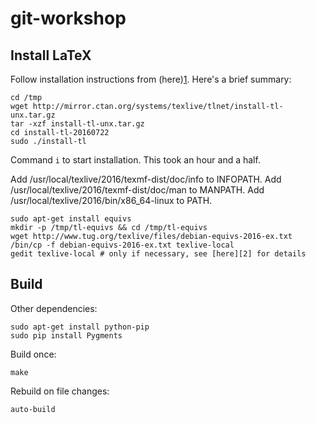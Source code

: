 git-workshop
============


Install LaTeX
-------------

Follow installation instructions from (here)[1]. Here's a brief summary:

  [1]: http://tex.stackexchange.com/questions/1092/how-to-install-vanilla-texlive-on-debian-or-ubuntu

    cd /tmp
    wget http://mirror.ctan.org/systems/texlive/tlnet/install-tl-unx.tar.gz
    tar -xzf install-tl-unx.tar.gz
    cd install-tl-20160722
    sudo ./install-tl

Command `i` to start installation. This took an hour and a half.

Add /usr/local/texlive/2016/texmf-dist/doc/info to INFOPATH.
Add /usr/local/texlive/2016/texmf-dist/doc/man to MANPATH.
Add /usr/local/texlive/2016/bin/x86_64-linux to PATH.

    sudo apt-get install equivs
    mkdir -p /tmp/tl-equivs && cd /tmp/tl-equivs
    wget http://www.tug.org/texlive/files/debian-equivs-2016-ex.txt
    /bin/cp -f debian-equivs-2016-ex.txt texlive-local
    gedit texlive-local # only if necessary, see [here][2] for details


Build
-----

Other dependencies:

    sudo apt-get install python-pip
    sudo pip install Pygments

Build once:

    make

Rebuild on file changes:

    auto-build
